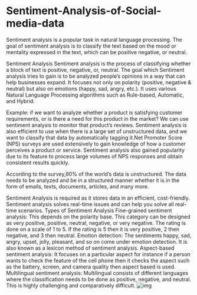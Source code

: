 # Sentiment-Analysis-of-Social-media-data
Sentiment analysis is a popular task in natural language processing. The goal of sentiment analysis is to classify the text based on the mood or mentality expressed in the text, which can be positive negative, or neutral.

Sentiment Analysis
Sentiment analysis is the process of classifying whether a block of text is positive, negative, or, neutral. The goal which Sentiment analysis tries to gain is to be analyzed people’s opinions in a way that can help businesses expand. It focuses not only on polarity (positive, negative & neutral) but also on emotions (happy, sad, angry, etc.). It uses various Natural Language Processing algorithms such as Rule-based, Automatic, and Hybrid.

Example:
if we want to analyze whether a product is satisfying customer requirements, or is there a need for this product in the market? We can use sentiment analysis to monitor that product’s reviews. Sentiment analysis is also efficient to use when there is a large set of unstructured data, and we want to classify that data by automatically tagging it.Net Promoter Score (NPS) surveys are used extensively to gain knowledge of how a customer perceives a product or service. Sentiment analysis also gained popularity due to its feature to process large volumes of NPS responses and obtain consistent results quickly.

According to the survey,80% of the world’s data is unstructured. The data needs to be analyzed and be in a structured manner whether it is in the form of emails, texts, documents, articles, and many more.

Sentiment Analysis is required as it stores data in an efficient, cost-friendly.
Sentiment analysis solves real-time issues and can help you solve all real-time scenarios.
Types of Sentiment Analysis
Fine-grained sentiment analysis: This depends on the polarity base. This category can be designed as very positive, positive, neutral, negative, or very negative. The rating is done on a scale of 1 to 5. If the rating is 5 then it is very positive, 2 then negative, and 3 then neutral.
Emotion detection: The sentiments happy, sad, angry, upset, jolly, pleasant, and so on come under emotion detection. It is also known as a lexicon method of sentiment analysis.
Aspect-based sentiment analysis: It focuses on a particular aspect for instance if a person wants to check the feature of the cell phone then it checks the aspect such as the battery, screen, and camera quality then aspect based is used.
Multilingual sentiment analysis: Multilingual consists of different languages where the classification needs to be done as positive, negative, and neutral. This is highly challenging and comparatively difficult.
![img](https://github.com/ATTIKAYALATEJASREE/Sentiment-Analysis-of-Social-media-data/assets/112465965/8e51f5ae-163b-431f-8e82-74181582abb6)




